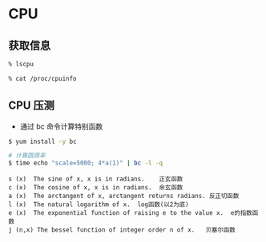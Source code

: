 # CPU

## 获取信息

```bash
% lscpu

% cat /proc/cpuinfo
```

## CPU 压测

* 通过 bc 命令计算特别函数

```bash
$ yum install -y bc

# 计算圆周率
$ time echo "scale=5000; 4*a(1)" | bc -l -q
```

```PlainText
s (x)  The sine of x, x is in radians.    正玄函数
c (x)  The cosine of x, x is in radians.  余玄函数
a (x)  The arctangent of x, arctangent returns radians. 反正切函数
l (x)  The natural logarithm of x.  log函数(以2为底)
e (x)  The exponential function of raising e to the value x.  e的指数函数
j (n,x) The bessel function of integer order n of x.   贝塞尔函数
```